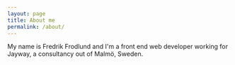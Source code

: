 ```yaml
---
layout: page
title: About me
permalink: /about/
---
```


My name is Fredrik Frodlund and I'm a front end web developer working for Jayway, a consultancy out of Malmö, Sweden.